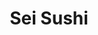 ---
layout: place
title: "Sei Sushi"
permalink: /california/san-diego/sei-sushi.html
stateAbbr: CA
stateName: California
cityName: San Diego
seo:
  name: "Sei Sushi"
  type: Restaurant
  links: http://www.sei-sushi.com/
description: "Modest eatery & bar turning out rolls, rice bowls, noodles, salads & sides, plus sake & beer. Sei Sushi serves delicious sushi in San Diego, California. Try fresh Japanese dishes for a great dining experience. Available for takeout, delivery, lunch, and dinner."
place_id: ChIJ-5r0ipdX2YARZiijarRaiLU
photos:
  - name: >-
      places/ChIJ-5r0ipdX2YARZiijarRaiLU/photos/AeeoHcL2fC7DpYgV6A3M8anGXHKJPHj7KvDjLnNXqwNFWkJ51j6T5ksx8yDKE0CvYJ61F8I93or-b8AfJxSGSNQZLZxsaA_Wb1RxGYTzu2rC8dHwgx425AAFgp7xP-A411qYU5vzDjCAhatGeFUbrdhLzoemph2NcFifsbwOqbH_O03YeZiKoU45vfwgDBznS2C0yC5SY8cka_9qX5CDiZiHxQgzG4xKMtxrgfQvxtB9U7i5Ayilcb6i8QZAX0LywmbSrHwZGIOFcnbSEQ_DNsGssjcWcUKxwsDTegDDOarsn1oxru-wFfgbxoj2phbRv1MOQQzd50bCoGs7fY08VCMP_EdW0iddJgDs-QR7BTg-_CtBsNGHvs3VlcpSonCq8lwsP9V6fQdRgCjLLX_AiyfF_g_X6PKa4BF9kYsvQD3JFcp5YC0
    widthPx: 4032
    heightPx: 3024
    authorAttributions:
      - displayName: Bill P
        uri: https://maps.google.com/maps/contrib/115754115700121079359
        photoUri: >-
          https://lh3.googleusercontent.com/a-/ALV-UjW9-8DiJ2o-r8MPmkDSF2VxKN90tUWAzJqdmoV9pdspIsKcuRW3=s100-p-k-no-mo
    flagContentUri: >-
      https://www.google.com/local/imagery/report/?cb_client=maps_api_places.places_api&image_key=!1e10!2sCIHM0ogKEICAgMCAibf77wE&hl=en-US
    googleMapsUri: >-
      https://www.google.com/maps/place//data=!3m4!1e2!3m2!1sCIHM0ogKEICAgMCAibf77wE!2e10!4m2!3m1!1s0x80d957978af49afb:0xb5885ab46aa32866
  - name: >-
      places/ChIJ-5r0ipdX2YARZiijarRaiLU/photos/AeeoHcKbl6Ha6KlrIn6ikLnRF7JwjfhX3Dt4OQh3i9OBRH07qD8cC8zqtDI9QRMOjcrK9o2XiYS92jKzkLtffw-EEkpeMVptKyhtTL5SEj2gFq6gjhCGfkhXmq2HTa3pfMi-GsXsc-PVDxzcnDpPr2d5aGbAFY-_QMyXrpJ3wKo2Cn6yzjU68wC6wpG9FonEwTtM9aeCPl2cZSxD_jlLHIp-ZSNG2WDY1rK3WgYspRH_tBumzr2BGaSBMXwkG-rvO0fH0qm-S2i1973qR083wp3-_YfQHuD-eshvwnS1vX5RhtT0WQ
    widthPx: 1331
    heightPx: 749
    authorAttributions:
      - displayName: Sei Sushi
        uri: https://maps.google.com/maps/contrib/106130933225576185295
        photoUri: >-
          https://lh3.googleusercontent.com/a/ACg8ocJ7_ZW84MazNyqT1MwcdYuZ9vJLv0c-7Fg4uyvz9tNjeIU5Ig=s100-p-k-no-mo
    flagContentUri: >-
      https://www.google.com/local/imagery/report/?cb_client=maps_api_places.places_api&image_key=!1e10!2sAF1QipPEVsHxyUtkhmB_jbmRsA2ILoP3FEsN0DKDUJsg&hl=en-US
    googleMapsUri: >-
      https://www.google.com/maps/place//data=!3m4!1e2!3m2!1sAF1QipPEVsHxyUtkhmB_jbmRsA2ILoP3FEsN0DKDUJsg!2e10!4m2!3m1!1s0x80d957978af49afb:0xb5885ab46aa32866
  - name: >-
      places/ChIJ-5r0ipdX2YARZiijarRaiLU/photos/AeeoHcK3bLpb9e5YHTSGQBiKv-ewPmE2ApCFLtKIBjUKD0UoMNElI_p8JdoSUeB9GWHgzkYdhGaYQZDAyAD8VLZQKXkwMV2UQL-wmi6WYyJczHSggDLYbdqloHLaaisQE1TqqTGxeEYYbvMMxXfAYirt-mzixT29SnbM-WU1WIl9GYe38MyQodd1R29pTkZTpL-rPTlPnXOdr0JV1h7SFtFkpdqIZRL9RTKl-Z3jDERjdki7MoZl10XYHfxFP4TyOGSJuQWUfvzbYLeRrbirIovDUjt7ZeFmeLL7OC5qr7eUpwuFHRZiK8VBbfzZ6bpeMcFKWEJMyvRcQcTpRN5HIjHJyflwepIzO4PfRYdYa7zmPgLVOLBqLKfdKUoUMPcvO6ElEmpl6vT-F1vf6tj6DN_UcX6FaPJLw4VuMaRWCFEkGpDj-FA-_KzJHsU3naYpFYhc
    widthPx: 3000
    heightPx: 4000
    authorAttributions:
      - displayName: Craig
        uri: https://maps.google.com/maps/contrib/106736211593486676723
        photoUri: >-
          https://lh3.googleusercontent.com/a-/ALV-UjV16d9mAOXEzQpD4PbGrR87LyRs-MvjJ7RwcSfYqkaseT-ATUCAvA=s100-p-k-no-mo
    flagContentUri: >-
      https://www.google.com/local/imagery/report/?cb_client=maps_api_places.places_api&image_key=!1e10!2sCIABIhAA3ilWFhXc4GfcUbAABJqh&hl=en-US
    googleMapsUri: >-
      https://www.google.com/maps/place//data=!3m4!1e2!3m2!1sCIABIhAA3ilWFhXc4GfcUbAABJqh!2e10!4m2!3m1!1s0x80d957978af49afb:0xb5885ab46aa32866
  - name: >-
      places/ChIJ-5r0ipdX2YARZiijarRaiLU/photos/AeeoHcLOiNyzocbI1wwqz4lzWRZPw1iSDN6F8SFaGaQOEIbyv3S-1ie_BWDF9-KVSKi6BRyVNlW4VLNEM1psi89TpmCID0ZXXUnkKRMTvsu1uia5qpWSuC1d8A5bOzWND_l8SrTReSur_ehYeIDLyzbtWUKRjGhzz2TZ_pKDUcWP-kewCeDzqUEoIBvfkAFaaJFB9xJwmT1omfmo2j2Oe_B5BQFRxKL4vzP78wm8wnxifNMe4rCoIbuuaOlCbvcGWaKxu4bpinLASEoPACmQrXJ1Y7qfywlowXVxqnK8tK_zTwnlpC4C83jqSlYHcdN79h98yx7zIIGFZ4lU4l-CKPPHfP0wHZQnVhBKWDv3guMAimCilxDvWdZFe3MLUcsEhf7W0iPlCtO7AiXUzsem7IkiqP5vqfBlZeDHVUUtuK4c7anETnLbdQ8Md6KH5oHXAFAp
    widthPx: 1290
    heightPx: 2293
    authorAttributions:
      - displayName: Ashley Kennedy
        uri: https://maps.google.com/maps/contrib/112464930871328908237
        photoUri: >-
          https://lh3.googleusercontent.com/a-/ALV-UjULMNXA8MpSWit1IqmsXMDnOdKYB5Z5mLlCModE3pm41CisrKrb=s100-p-k-no-mo
    flagContentUri: >-
      https://www.google.com/local/imagery/report/?cb_client=maps_api_places.places_api&image_key=!1e10!2sCIABIhAA3jU3Ni9IYmeurgkAAZC3&hl=en-US
    googleMapsUri: >-
      https://www.google.com/maps/place//data=!3m4!1e2!3m2!1sCIABIhAA3jU3Ni9IYmeurgkAAZC3!2e10!4m2!3m1!1s0x80d957978af49afb:0xb5885ab46aa32866
  - name: >-
      places/ChIJ-5r0ipdX2YARZiijarRaiLU/photos/AeeoHcKCtZUf2qUZrUoovjoMC2Z2ZcqrvQckpDmUIAk3dzGNeKZjdvGFEYL-YjwefKG80C5lMds9OlMUtSvGo2L2kZ427-oZX_KumfOqhi-uOdOIQL_YBbjWhCFsj-WBkgfsLi9l3OtBZEkRe3COdCAOxz9LHdnbZcqf4fBc9C_o9Tl4wdu7Ihh9h0NzZ8TnzY2c3vUU_qjgxaXZ53lfpQ1FQPNuo6SNEa0IUd0hN47plctULt365RcG0V39CRv3HEqoGKygyDZ12026VLV2nWdrWB4lVnFQ1c67UKBSEihHXbyDqWIXEP-5-OMdzbJdHrLih7zeWyHkOH_kYM9cCTNrJsBhxszAx-cCt2Cd0d1HulqhztlzQ3_VuUM9Pn8HjFmp05Sg91J1o82K22QQ0-0LR665-CWebSXR_-Oh4FfRZD6laHJ_
    widthPx: 3024
    heightPx: 4032
    authorAttributions:
      - displayName: Derek Davidson
        uri: https://maps.google.com/maps/contrib/104785861738639947087
        photoUri: >-
          https://lh3.googleusercontent.com/a-/ALV-UjVnaDo7dkipncSj5kbsaOQI9dRk6eEG93dayeOFHJgV8O8TfLyz=s100-p-k-no-mo
    flagContentUri: >-
      https://www.google.com/local/imagery/report/?cb_client=maps_api_places.places_api&image_key=!1e10!2sCIHM0ogKEICAgMDwtLfBnQE&hl=en-US
    googleMapsUri: >-
      https://www.google.com/maps/place//data=!3m4!1e2!3m2!1sCIHM0ogKEICAgMDwtLfBnQE!2e10!4m2!3m1!1s0x80d957978af49afb:0xb5885ab46aa32866
  - name: >-
      places/ChIJ-5r0ipdX2YARZiijarRaiLU/photos/AeeoHcI-pEj1Q5d8ctEBC3byLZY9w4SRLm7tyfDSWTxmVyC4ZC7CtX9kodYQHe1l_hYkMfZr35HDYxHyS43z452El4E-o_RH_9gj7IyGBWeO1iceHA4d8GcPDYvZWt4hXOwhHbVjIYlhVjv4LUclXjIIcyPYKU7MPE5w_dzI94yx9khMYKNqfpBu5jUaiTcfHfm3siXP43tTRjkakOGhXXKbFHR7l-fz_82hRYxzhJNvKF14q7BLy3tB55FOVSEdC_WUxTQn3fU-jcsOn8hu9avkUcrO3kkeKlcVxPq5jXZ-rEcb9w
    widthPx: 4032
    heightPx: 3024
    authorAttributions:
      - displayName: Sei Sushi
        uri: https://maps.google.com/maps/contrib/106130933225576185295
        photoUri: >-
          https://lh3.googleusercontent.com/a/ACg8ocJ7_ZW84MazNyqT1MwcdYuZ9vJLv0c-7Fg4uyvz9tNjeIU5Ig=s100-p-k-no-mo
    flagContentUri: >-
      https://www.google.com/local/imagery/report/?cb_client=maps_api_places.places_api&image_key=!1e10!2sAF1QipM8tigWVtQ1MEety88meYia9A4SZ9bsyCUSuk8t&hl=en-US
    googleMapsUri: >-
      https://www.google.com/maps/place//data=!3m4!1e2!3m2!1sAF1QipM8tigWVtQ1MEety88meYia9A4SZ9bsyCUSuk8t!2e10!4m2!3m1!1s0x80d957978af49afb:0xb5885ab46aa32866
  - name: >-
      places/ChIJ-5r0ipdX2YARZiijarRaiLU/photos/AeeoHcLTfS6OXNCyIgofmfAuKUnqO6CJuXgTDpA8tuY0PeEK52xw5oHCGX6pmZZAt7AfLP30jqaQRsRTyIoeUIS9dO_JcpP5B-joKq8tJHie3e7gwt6-9m1EoOlHOM5i8SCnWDkBYM9I8HhSlVH1YyKXpDxysYK9sPXntuPrwvAdQzGrKk4wFWsDyCGhTu2B9rQxWUMRpbQUhTD9fslKHJBPnuDynfDBi98Z9koMeRB-lhvDEpvgRGvHGkGavGJoedeWxjzp2lau6VKMilSIt3dqdY_B64XaXD7Wyq2AyNXUBNZzEBHIA0dokz2NCMcasdqMZF3rGCmFcjKx0nW0hrNL3xv5sQcCCeZ41yAuqCW_RCBYvir7RYrOy3KQD68n1b9eTSLy496oCihoQ3SJZotAElN-nLFpDwC-8tINCZ17W6ig0w
    widthPx: 3024
    heightPx: 4032
    authorAttributions:
      - displayName: Derek Davidson
        uri: https://maps.google.com/maps/contrib/104785861738639947087
        photoUri: >-
          https://lh3.googleusercontent.com/a-/ALV-UjVnaDo7dkipncSj5kbsaOQI9dRk6eEG93dayeOFHJgV8O8TfLyz=s100-p-k-no-mo
    flagContentUri: >-
      https://www.google.com/local/imagery/report/?cb_client=maps_api_places.places_api&image_key=!1e10!2sCIHM0ogKEICAgMDwtLfBHQ&hl=en-US
    googleMapsUri: >-
      https://www.google.com/maps/place//data=!3m4!1e2!3m2!1sCIHM0ogKEICAgMDwtLfBHQ!2e10!4m2!3m1!1s0x80d957978af49afb:0xb5885ab46aa32866
  - name: >-
      places/ChIJ-5r0ipdX2YARZiijarRaiLU/photos/AeeoHcL6_7CvoEIHUxKV0e22rYdYbuU_Vp8GLRR_8EWko_ZNAYg5JTq9N3VSm6GxVeiodOMhIf5BWgW5IO7UZZW-JVT-gs0wqzsZO4z8FktsV38QEv5AOtl9vlGGDvKhsnOAeuEG_htfYYjk1YbnWd4fybqf_RQmtgys3g-Ql8dCkArDAgKZ9SE8TBBUD56wd9lRkTFhikd-UPhLpMAJOII6UvkbdcWz4Wm9HlKqGJtb_RrYfPwO7BpXXR6yETX70roDf5IVPmgQ201kVxC-IA7tlj11BIYOshjc3XuSBAxqgqF6RvnVJLn6QaDxBDlAcp0GRgC5wKJ-C4m0mvuajPio64-aXX_HHqTsO7UQWY85o7ELBRWqo2JI_0-GQA2dwAHwrsHNRUJRAGll1avdINZjy_UKtaVdUT_Nz0Q_hPv-Kr58E3Fo
    widthPx: 3024
    heightPx: 4032
    authorAttributions:
      - displayName: Bill P
        uri: https://maps.google.com/maps/contrib/115754115700121079359
        photoUri: >-
          https://lh3.googleusercontent.com/a-/ALV-UjW9-8DiJ2o-r8MPmkDSF2VxKN90tUWAzJqdmoV9pdspIsKcuRW3=s100-p-k-no-mo
    flagContentUri: >-
      https://www.google.com/local/imagery/report/?cb_client=maps_api_places.places_api&image_key=!1e10!2sCIHM0ogKEICAgMCAibf7rwE&hl=en-US
    googleMapsUri: >-
      https://www.google.com/maps/place//data=!3m4!1e2!3m2!1sCIHM0ogKEICAgMCAibf7rwE!2e10!4m2!3m1!1s0x80d957978af49afb:0xb5885ab46aa32866
  - name: >-
      places/ChIJ-5r0ipdX2YARZiijarRaiLU/photos/AeeoHcL8jqQ_wfBnxB9dcxDaEHUXlr9cEhzvCXFQ2jr6bQodUyzd18YjucL_7tc8HKwXg024almws0pfYHyAMpUsCYXlxzjmBGHv9FDVbZFi3Xhx7tuVf1X-giVEblaEeQZZrfvyCL7dAWAyifdf-kh-ADp3y9enDmK_BMrhFiT2gdSP-oo9ZlW6AQutO2MaXhePJbtfuoqssTRscv_0225VaDO8TEc5ZfozycViMLjYDSQiY-jN0BNLqSt7pGQ5X0c0YhCppsY9ftrpULjZ64WI4XXlivSsky238hya138OlS3LqGy4nDzvUTLRrpW_5ciFvaBxVmlicE4uezbHzzD1103Evgu9MmvyTJsyUlaeOAFiEojgi7J_2bjdZCGDKbZtIW17TRYfL2WPjgKx04IAtCtvRaqGK-KFeKeMJQoJkExFDQ
    widthPx: 3024
    heightPx: 4032
    authorAttributions:
      - displayName: Bill P
        uri: https://maps.google.com/maps/contrib/115754115700121079359
        photoUri: >-
          https://lh3.googleusercontent.com/a-/ALV-UjW9-8DiJ2o-r8MPmkDSF2VxKN90tUWAzJqdmoV9pdspIsKcuRW3=s100-p-k-no-mo
    flagContentUri: >-
      https://www.google.com/local/imagery/report/?cb_client=maps_api_places.places_api&image_key=!1e10!2sCIHM0ogKEICAgMCAibf7bw&hl=en-US
    googleMapsUri: >-
      https://www.google.com/maps/place//data=!3m4!1e2!3m2!1sCIHM0ogKEICAgMCAibf7bw!2e10!4m2!3m1!1s0x80d957978af49afb:0xb5885ab46aa32866
  - name: >-
      places/ChIJ-5r0ipdX2YARZiijarRaiLU/photos/AeeoHcLyn3idZAXQJieo7PepCovWKXKROClzHLEtePqdcrA0erAY0MKCT3IcJnSMw2HDry64KzTlB3TAgaiQM-OWD6CnleDrJmn4NwVD8qfqKsxjFcz11LnguP0RyYVxRcappWAY61kZrsfRghZ02JRTPU8I-Lfnven7oc0KBcbghyTlwXnS3MwZ-EL4f7Yg1_ODncimWG04dmpq79YJZxEjYiiiSo1nzQWJfmsECgJsYwxTBJQCzMWZHO6Nwosc0Wq7yLOfJSugddKbjnB0aaX8YE9LBbc9xi2WcKOUQkfwjipEpbonp5t9j33SVPC_CIWU0fQpEM1XAKc7qg2dUedukw5JlfqLLC4eCdqfToEBL8vDDoVFC1wLI5JbF8zzHollXeVmFvZ3YdjNRGxWO-1Th_-bJ7IJWwv8XTialovvJfw3vSon2rDqdYfG-fiw7A
    widthPx: 3000
    heightPx: 4000
    authorAttributions:
      - displayName: Craig
        uri: https://maps.google.com/maps/contrib/106736211593486676723
        photoUri: >-
          https://lh3.googleusercontent.com/a-/ALV-UjV16d9mAOXEzQpD4PbGrR87LyRs-MvjJ7RwcSfYqkaseT-ATUCAvA=s100-p-k-no-mo
    flagContentUri: >-
      https://www.google.com/local/imagery/report/?cb_client=maps_api_places.places_api&image_key=!1e10!2sCIABIhAA3ilWFhXc4GfcUbAABJqj&hl=en-US
    googleMapsUri: >-
      https://www.google.com/maps/place//data=!3m4!1e2!3m2!1sCIABIhAA3ilWFhXc4GfcUbAABJqj!2e10!4m2!3m1!1s0x80d957978af49afb:0xb5885ab46aa32866
address: 8862 Navajo Rd, San Diego, CA 92119, USA
street: 8862 Navajo Rd
city: San Diego
state: CA
zip: '92119'
country: USA
neighborhood: San Carlos
latitude: '32.804178'
longitude: '-117.007443'
accessibility_options:
  wheelchairAccessibleParking: true
  wheelchairAccessibleEntrance: true
  wheelchairAccessibleRestroom: true
  wheelchairAccessibleSeating: true
business_status: OPERATIONAL
name: Sei Sushi
google_maps_links:
  directionsUri: >-
    https://www.google.com/maps/dir//''/data=!4m7!4m6!1m1!4e2!1m2!1m1!1s0x80d957978af49afb:0xb5885ab46aa32866!3e0
  placeUri: https://maps.google.com/?cid=13080804848627296358
  writeAReviewUri: >-
    https://www.google.com/maps/place//data=!4m3!3m2!1s0x80d957978af49afb:0xb5885ab46aa32866!12e1
  reviewsUri: >-
    https://www.google.com/maps/place//data=!4m4!3m3!1s0x80d957978af49afb:0xb5885ab46aa32866!9m1!1b1
  photosUri: >-
    https://www.google.com/maps/place//data=!4m3!3m2!1s0x80d957978af49afb:0xb5885ab46aa32866!10e5
primary_type: Sushi Restaurant
opening_hours:
  regular: null
  current: null
secondary_opening_hours:
  regular:
    weekdayDescriptions: null
    type: null
  current:
    weekdayDescriptions: null
    type: null
phone: (619) 644-5002
price_level: PRICE_LEVEL_MODERATE
price_range: null
rating: '4.4'
rating_count: 455
website: http://www.sei-sushi.com/
reviews:
  - name: >-
      places/ChIJ-5r0ipdX2YARZiijarRaiLU/reviews/ChdDSUhNMG9nS0VJQ0FnTUR3dExmQnJRRRAB
    relativePublishTimeDescription: 2 weeks ago
    rating: 5
    text:
      text: >-
        Amazing sushi and japanese food location!

        Right next to 24 Hour Fitness.

        This place has plenty of open parking, super friendly staff, amazing
        food and a very clean and inviting atmosphere.

        My girlfriend and I regular this spot it's just that good!

        Their menu is QR coded and they have options for all dietary needs.

        All the prices on food here are reasonable and affordable for the
        quality and amount of food you get!

        The staff here actually carried about your opinion and experience which
        isnt something you see every day.
      languageCode: en
    originalText:
      text: >-
        Amazing sushi and japanese food location!

        Right next to 24 Hour Fitness.

        This place has plenty of open parking, super friendly staff, amazing
        food and a very clean and inviting atmosphere.

        My girlfriend and I regular this spot it's just that good!

        Their menu is QR coded and they have options for all dietary needs.

        All the prices on food here are reasonable and affordable for the
        quality and amount of food you get!

        The staff here actually carried about your opinion and experience which
        isnt something you see every day.
      languageCode: en
    authorAttribution:
      displayName: Derek Davidson
      uri: https://www.google.com/maps/contrib/104785861738639947087/reviews
      photoUri: >-
        https://lh3.googleusercontent.com/a-/ALV-UjVnaDo7dkipncSj5kbsaOQI9dRk6eEG93dayeOFHJgV8O8TfLyz=s128-c0x00000000-cc-rp-mo-ba2
    publishTime: '2025-03-24T00:25:34.298842Z'
    flagContentUri: >-
      https://www.google.com/local/review/rap/report?postId=ChdDSUhNMG9nS0VJQ0FnTUR3dExmQnJRRRAB&d=17924085&t=1
    googleMapsUri: >-
      https://www.google.com/maps/reviews/data=!4m6!14m5!1m4!2m3!1sChdDSUhNMG9nS0VJQ0FnTUR3dExmQnJRRRAB!2m1!1s0x80d957978af49afb:0xb5885ab46aa32866
  - name: >-
      places/ChIJ-5r0ipdX2YARZiijarRaiLU/reviews/ChZDSUhNMG9nS0VJQ0FnTUNBaWMzd0tBEAE
    relativePublishTimeDescription: 2 months ago
    rating: 4
    text:
      text: >-
        This spot earned a 3 Star rating, but the quality of the sushi, coupled
        with the fantastic service from Mika brought it up to a solid 4. The
        missing star is from no nigiri combo on the menu, coupled with no natto
        and prices that are above average. Will come back to see if owner really
        reads these and does something about it in the future….
      languageCode: en
    originalText:
      text: >-
        This spot earned a 3 Star rating, but the quality of the sushi, coupled
        with the fantastic service from Mika brought it up to a solid 4. The
        missing star is from no nigiri combo on the menu, coupled with no natto
        and prices that are above average. Will come back to see if owner really
        reads these and does something about it in the future….
      languageCode: en
    authorAttribution:
      displayName: Bill P
      uri: https://www.google.com/maps/contrib/115754115700121079359/reviews
      photoUri: >-
        https://lh3.googleusercontent.com/a-/ALV-UjW9-8DiJ2o-r8MPmkDSF2VxKN90tUWAzJqdmoV9pdspIsKcuRW3=s128-c0x00000000-cc-rp-mo-ba4
    publishTime: '2025-02-02T00:33:47.274019Z'
    flagContentUri: >-
      https://www.google.com/local/review/rap/report?postId=ChZDSUhNMG9nS0VJQ0FnTUNBaWMzd0tBEAE&d=17924085&t=1
    googleMapsUri: >-
      https://www.google.com/maps/reviews/data=!4m6!14m5!1m4!2m3!1sChZDSUhNMG9nS0VJQ0FnTUNBaWMzd0tBEAE!2m1!1s0x80d957978af49afb:0xb5885ab46aa32866
  - name: >-
      places/ChIJ-5r0ipdX2YARZiijarRaiLU/reviews/ChdDSUhNMG9nS0VJQ0FnSUM2a3BfOHRRRRAB
    relativePublishTimeDescription: 3 years ago
    rating: 4
    text:
      text: >-
        Food was delicious, everything had so much flavor and I think the
        edamame was honestly the best garlic edamame I've ever had! The staff
        were so incredibly friendly, and the restaurant was clean and had a
        welcoming environment. The wait for the food was a little on the long
        side, but everything else was absolutely perfect
      languageCode: en
    originalText:
      text: >-
        Food was delicious, everything had so much flavor and I think the
        edamame was honestly the best garlic edamame I've ever had! The staff
        were so incredibly friendly, and the restaurant was clean and had a
        welcoming environment. The wait for the food was a little on the long
        side, but everything else was absolutely perfect
      languageCode: en
    authorAttribution:
      displayName: Irene Orellana
      uri: https://www.google.com/maps/contrib/100117698292333537170/reviews
      photoUri: >-
        https://lh3.googleusercontent.com/a-/ALV-UjWV95Js3n2nfXytontKJX1Omvu6fmAqpb4OCp5pfWGeX8p0bY3u=s128-c0x00000000-cc-rp-mo-ba4
    publishTime: '2021-09-02T03:13:28.704976Z'
    flagContentUri: >-
      https://www.google.com/local/review/rap/report?postId=ChdDSUhNMG9nS0VJQ0FnSUM2a3BfOHRRRRAB&d=17924085&t=1
    googleMapsUri: >-
      https://www.google.com/maps/reviews/data=!4m6!14m5!1m4!2m3!1sChdDSUhNMG9nS0VJQ0FnSUM2a3BfOHRRRRAB!2m1!1s0x80d957978af49afb:0xb5885ab46aa32866
  - name: >-
      places/ChIJ-5r0ipdX2YARZiijarRaiLU/reviews/ChZDSUhNMG9nS0VJQ0FnSUNkcVlQYU9REAE
    relativePublishTimeDescription: a year ago
    rating: 4
    text:
      text: >-
        Nice sushi place that I've never noticed before! This place is close to
        my house and my roommate said she really enjoyed it so we decided to
        stop here quick before Christmas shopping. The service was pretty quick
        and it wasn't too crowded on a Wednesday night.

        We put in our order quick of the gyoza and Katsu bowl and they were out
        to us in less than 5 minutes. Both were Very tasty and hot!

        Gyoza were nice and savory with the sauce being just salty enough but
        not too much.

        The chicken katsu was very good, well breaded, moist, and the sauce was
        very, very delicious. She asked for extra to pour over her bowl to get
        down to the rice too.

        I've gotten the smokey tonkotsu ramen bowl and it's alright. The soup
        base of it seems a little off from typical tonkotsu ramens I have had.
        The chanshu seems to be cooked on a grill but I didn't really enjoy it.
        The texture wasn't the greatest. I'll probably stick to the katsu next
        time!
      languageCode: en
    originalText:
      text: >-
        Nice sushi place that I've never noticed before! This place is close to
        my house and my roommate said she really enjoyed it so we decided to
        stop here quick before Christmas shopping. The service was pretty quick
        and it wasn't too crowded on a Wednesday night.

        We put in our order quick of the gyoza and Katsu bowl and they were out
        to us in less than 5 minutes. Both were Very tasty and hot!

        Gyoza were nice and savory with the sauce being just salty enough but
        not too much.

        The chicken katsu was very good, well breaded, moist, and the sauce was
        very, very delicious. She asked for extra to pour over her bowl to get
        down to the rice too.

        I've gotten the smokey tonkotsu ramen bowl and it's alright. The soup
        base of it seems a little off from typical tonkotsu ramens I have had.
        The chanshu seems to be cooked on a grill but I didn't really enjoy it.
        The texture wasn't the greatest. I'll probably stick to the katsu next
        time!
      languageCode: en
    authorAttribution:
      displayName: Natalie Reinicke
      uri: https://www.google.com/maps/contrib/101160654094647935560/reviews
      photoUri: >-
        https://lh3.googleusercontent.com/a-/ALV-UjVthAkbQXWtWHSoXONXroxFunMqwynkaVwSZ6sm1HaEERHAeVgm=s128-c0x00000000-cc-rp-mo-ba4
    publishTime: '2024-02-16T08:58:20.098210Z'
    flagContentUri: >-
      https://www.google.com/local/review/rap/report?postId=ChZDSUhNMG9nS0VJQ0FnSUNkcVlQYU9REAE&d=17924085&t=1
    googleMapsUri: >-
      https://www.google.com/maps/reviews/data=!4m6!14m5!1m4!2m3!1sChZDSUhNMG9nS0VJQ0FnSUNkcVlQYU9REAE!2m1!1s0x80d957978af49afb:0xb5885ab46aa32866
  - name: >-
      places/ChIJ-5r0ipdX2YARZiijarRaiLU/reviews/ChZDSUhNMG9nS0VJQ0FnSURCazZINGRREAE
    relativePublishTimeDescription: 2 years ago
    rating: 5
    text:
      text: >-
        I love sushi so I had to try this place out and I love the concept, it
        is super nice and comfortable to spend a nice evening with friends!

        Sushi is good in flavor, I like it very much, the only thing is that my
        flakes were not as crunchy as I like but besides that everything is
        great, nice service! 👀✨
      languageCode: en
    originalText:
      text: >-
        I love sushi so I had to try this place out and I love the concept, it
        is super nice and comfortable to spend a nice evening with friends!

        Sushi is good in flavor, I like it very much, the only thing is that my
        flakes were not as crunchy as I like but besides that everything is
        great, nice service! 👀✨
      languageCode: en
    authorAttribution:
      displayName: Mine Jaz
      uri: https://www.google.com/maps/contrib/111584628409089693888/reviews
      photoUri: >-
        https://lh3.googleusercontent.com/a-/ALV-UjWu3TAsfp-7GqZO-Y128IIe8HVhL-blx1KTmenwoLRl44iy_rrt=s128-c0x00000000-cc-rp-mo-ba5
    publishTime: '2023-01-27T20:48:33.789341Z'
    flagContentUri: >-
      https://www.google.com/local/review/rap/report?postId=ChZDSUhNMG9nS0VJQ0FnSURCazZINGRREAE&d=17924085&t=1
    googleMapsUri: >-
      https://www.google.com/maps/reviews/data=!4m6!14m5!1m4!2m3!1sChZDSUhNMG9nS0VJQ0FnSURCazZINGRREAE!2m1!1s0x80d957978af49afb:0xb5885ab46aa32866
parking_options:
  freeParkingLot: true
  freeStreetParking: true
  valetParking: false
payment_options:
  acceptsCreditCards: true
  acceptsDebitCards: true
  acceptsCashOnly: false
  acceptsNfc: true
allow_dogs: null
curbside_pickup: null
delivery: true
dine_in: true
good_for_children: true
good_for_groups: true
good_for_sports: null
live_music: false
menu_for_children: true
outdoor_seating: false
reservable: true
restroom: true
serves_beer: true
serves_breakfast: null
serves_brunch: false
serves_cocktails: true
serves_coffee: null
serves_dinner: true
serves_dessert: true
serves_lunch: true
serves_vegetarian_food: true
serves_wine: true
takeout: true
summary: >-
  Modest eatery & bar turning out rolls, rice bowls, noodles, salads & sides,
  plus sake & beer.

---